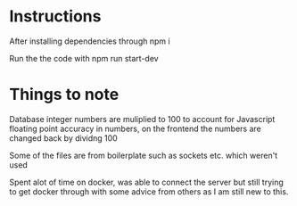 # Instructions

After installing dependencies through npm i

Run the the code with npm run start-dev

# Things to note

Database integer numbers are muliplied to 100 to account for Javascript floating point accuracy in numbers, on the frontend the numbers are changed back by dividng 100

Some of the files are from boilerplate such as sockets etc. which weren't used

Spent alot of time on docker, was able to connect the server but still trying to get docker through with some advice from others as I am still new to this.
